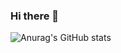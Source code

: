 ### Hi there 👋

![Anurag's GitHub stats](https://github-readme-stats.vercel.app/api?username=DemetriusADS&show_icons=true&theme=vision-friendly-dark)

